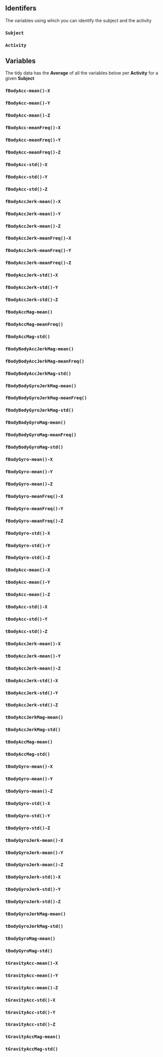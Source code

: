 ## Identifers
The variables using which you can identify the subject and the activity
### `Subject`
### `Activity`

## Variables
The tidy data has the **Average** of all the variables below per **Activity** for a given **Subject**
### `fBodyAcc-mean()-X` 
### `fBodyAcc-mean()-Y`
### `fBodyAcc-mean()-Z`
### `fBodyAcc-meanFreq()-X`
### `fBodyAcc-meanFreq()-Y` 
### `fBodyAcc-meanFreq()-Z`
### `fBodyAcc-std()-X`
### `fBodyAcc-std()-Y`
### `fBodyAcc-std()-Z`
### `fBodyAccJerk-mean()-X`
### `fBodyAccJerk-mean()-Y`
### `fBodyAccJerk-mean()-Z`
### `fBodyAccJerk-meanFreq()-X`
### `fBodyAccJerk-meanFreq()-Y` 
### `fBodyAccJerk-meanFreq()-Z`
### `fBodyAccJerk-std()-X` 
### `fBodyAccJerk-std()-Y` 
### `fBodyAccJerk-std()-Z` 
### `fBodyAccMag-mean()`
### `fBodyAccMag-meanFreq()` 
### `fBodyAccMag-std()`
### `fBodyBodyAccJerkMag-mean()`
### `fBodyBodyAccJerkMag-meanFreq()`
### `fBodyBodyAccJerkMag-std()`
### `fBodyBodyGyroJerkMag-mean()`
### `fBodyBodyGyroJerkMag-meanFreq()`
### `fBodyBodyGyroJerkMag-std()`
### `fBodyBodyGyroMag-mean()` 
### `fBodyBodyGyroMag-meanFreq()`
### `fBodyBodyGyroMag-std()`
### `fBodyGyro-mean()-X`
### `fBodyGyro-mean()-Y`
### `fBodyGyro-mean()-Z`
### `fBodyGyro-meanFreq()-X`
### `fBodyGyro-meanFreq()-Y`
### `fBodyGyro-meanFreq()-Z`
### `fBodyGyro-std()-X`
### `fBodyGyro-std()-Y`
### `fBodyGyro-std()-Z`
### `tBodyAcc-mean()-X`
### `tBodyAcc-mean()-Y`
### `tBodyAcc-mean()-Z`
### `tBodyAcc-std()-X`
### `tBodyAcc-std()-Y`
### `tBodyAcc-std()-Z`
### `tBodyAccJerk-mean()-X`
### `tBodyAccJerk-mean()-Y`
### `tBodyAccJerk-mean()-Z`
### `tBodyAccJerk-std()-X`
### `tBodyAccJerk-std()-Y`
### `tBodyAccJerk-std()-Z`
### `tBodyAccJerkMag-mean()`
### `tBodyAccJerkMag-std()`
### `tBodyAccMag-mean()` 
### `tBodyAccMag-std()`
### `tBodyGyro-mean()-X`
### `tBodyGyro-mean()-Y`
### `tBodyGyro-mean()-Z` 
### `tBodyGyro-std()-X`
### `tBodyGyro-std()-Y`
### `tBodyGyro-std()-Z`
### `tBodyGyroJerk-mean()-X`
### `tBodyGyroJerk-mean()-Y`
### `tBodyGyroJerk-mean()-Z`
### `tBodyGyroJerk-std()-X`
### `tBodyGyroJerk-std()-Y`
### `tBodyGyroJerk-std()-Z`
### `tBodyGyroJerkMag-mean()` 
### `tBodyGyroJerkMag-std()` 
### `tBodyGyroMag-mean()` 
### `tBodyGyroMag-std()`
### `tGravityAcc-mean()-X` 
### `tGravityAcc-mean()-Y` 
### `tGravityAcc-mean()-Z` 
### `tGravityAcc-std()-X`
### `tGravityAcc-std()-Y` 
### `tGravityAcc-std()-Z`
### `tGravityAccMag-mean()`
### `tGravityAccMag-std()`

